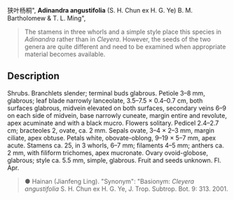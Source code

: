 狭叶杨桐",
**Adinandra angustifolia** (S. H. Chun ex H. G. Ye) B. M. Bartholomew & T. L. Ming",

> The stamens in three whorls and a simple style place this species in *Adinandra* rather than in *Cleyera*. However, the seeds of the two genera are quite different and need to be examined when appropriate material becomes available.

## Description
Shrubs. Branchlets slender; terminal buds glabrous. Petiole 3–8 mm, glabrous; leaf blade narrowly lanceolate, 3.5–7.5 × 0.4–0.7 cm, both surfaces glabrous, midvein elevated on both surfaces, secondary veins 6–9 on each side of midvein, base narrowly cuneate, margin entire and revolute, apex acuminate and with a black mucro. Flowers solitary. Pedicel 2.4–2.7 cm; bracteoles 2, ovate, ca. 2 mm. Sepals ovate, 3–4 × 2–3 mm, margin ciliate, apex obtuse. Petals white, obovate-oblong, 9–19 × 5–7 mm, apex acute. Stamens ca. 25, in 3 whorls, 6–7 mm; filaments 4–5 mm; anthers ca. 2 mm, with filiform trichomes, apex mucronate. Ovary ovoid-globose, glabrous; style ca. 5.5 mm, simple, glabrous. Fruit and seeds unknown. Fl. Apr.

> ● Hainan (Jianfeng Ling).
  "Synonym": "Basionym: *Cleyera angustifolia* S. H. Chun ex H. G. Ye, J. Trop. Subtrop. Bot. 9: 313. 2001.
